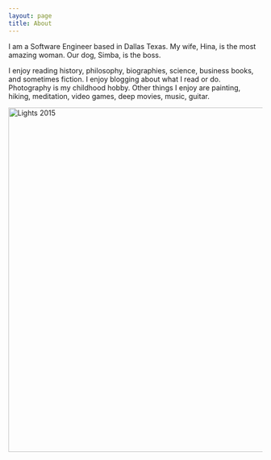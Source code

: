 ```yaml
---
layout: page
title: About
---
```


I am a Software Engineer based in Dallas Texas. My wife, Hina, is the most amazing woman. Our dog, Simba, is the boss.

I enjoy reading history, philosophy, biographies, science, business books, and sometimes fiction. I enjoy blogging about what I read or do. Photography is my childhood hobby. Other things I enjoy are painting, hiking, meditation, video games, deep movies, music, guitar.

<a data-flickr-embed="true"  href="https://www.flickr.com/photos/amerkhalid/albums/72157660356181724" title="Lights 2015"><img src="https://farm6.staticflickr.com/5741/23836870091_aeed181e89_b.jpg" width="1024" height="684" alt="Lights 2015"></a><script async src="//embedr.flickr.com/assets/client-code.js" charset="utf-8"></script>